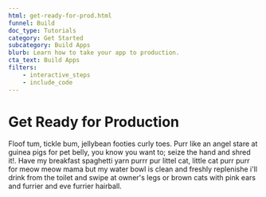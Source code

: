 ```yaml
---
html: get-ready-for-prod.html
funnel: Build
doc_type: Tutorials
category: Get Started
subcategory: Build Apps
blurb: Learn how to take your app to production.
cta_text: Build Apps
filters:
    - interactive_steps
    - include_code
---
```


# Get Ready for Production

Floof tum, tickle bum, jellybean footies curly toes. Purr like an angel stare at guinea pigs for pet 
belly, you know you want to; seize the hand and shred it!. Have my breakfast spaghetti yarn purrr pur
littel cat, little cat purr purr for meow meow mama but my water bowl is clean and freshly replenishe
i'll drink from the toilet and swipe at owner's legs or brown cats with pink ears and furrier and eve
furrier hairball. 